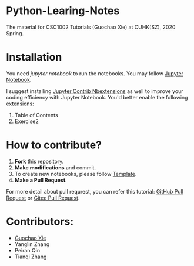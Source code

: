 # Python-Learing-Notes
The material for CSC1002 Tutorials (Guochao Xie) at CUHK(SZ), 2020 Spring. 

# Installation

You need _jupyter notebook_ to run the notebooks. You may follow [Jupyter Notebook](https://jupyter.org/).

I suggest installing [Jupyter Contrib Nbextensions](https://jupyter-contrib-nbextensions.readthedocs.io/en/latest/install.html) as well to improve your coding efficiency with Jupyter Notebook. You'd better enable the following extensions:

1. Table of Contents
2. Exercise2


# How to contribute?

1. **Fork** this repository.
2. **Make modifications** and commit.
3. To create new notebooks, please follow [Template](Template/Template.ipynb).
4. **Make a Pull Request**.

For more detail about pull requrest, you can refer this tutorial: [GitHub Pull Request](https://help.github.com/en/github/collaborating-with-issues-and-pull-requests/about-pull-requests) or [Gitee Pull Request](https://gitee.com/help/articles/4128).

# Contributors:

- [Guochao Xie](https://xieguochao.com/)
- Yanglin Zhang
- Peiran Qin
- Tianqi Zhang
